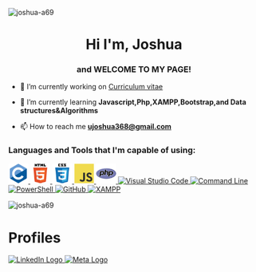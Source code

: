   <p align="left"><img src="https://komarev.com/ghpvc/?username=joshua-a69&label=Profile%20views&color=0e75b6&style=flat" alt="joshua-a69" /></p>
<h1 align="center">Hi I'm, Joshua</h1>
<h3 align="center"> and WELCOME TO MY PAGE!</h3>

- 🔭 I’m currently working on [Curriculum vitae](https://joshua-a69.github.io/School-Projects/seprates)

- 🌱 I’m currently learning **Javascript,Php,XAMPP,Bootstrap,and Data structures&Algorithms**

- 📫 How to reach me **ujoshua368@gmail.com**
  
<h3 align="left">Languages and Tools that I'm capable of using:</h3>
<p align="left">
  <a href="https://www.cprogramming.com/" target="_blank" rel="noreferrer">
    <img src="https://raw.githubusercontent.com/devicons/devicon/master/icons/c/c-original.svg" alt="c" width="40" height="40">
  </a>
   <a href="https://www.html.com/" target="_blank" rel="noreferrer">
    <img src="https://raw.githubusercontent.com/devicons/devicon/master/icons/html5/html5-original-wordmark.svg" alt="html5" width="40" height="40">
  </a>
  <a href="https://www.css.com/" target="_blank" rel="noreferrer">
    <img src="https://raw.githubusercontent.com/devicons/devicon/master/icons/css3/css3-original-wordmark.svg" alt="css3" width="40" height="40">
  </a>
  <a href="https://www.javascript.com/" target="_blank" rel="noreferrer">
    <img src="https://raw.githubusercontent.com/devicons/devicon/master/icons/javascript/javascript-original.svg" alt="javascript" width="40" height="40">
  </a>
  <a href="https://www.php.com/" target="_blank" rel="noreferrer">
    <img src="https://raw.githubusercontent.com/devicons/devicon/master/icons/php/php-original.svg" alt="php" width="40" height="40">
  </a>
   <a href="https://www.visualstudio.com/" target="_blank" rel="noreferrer">
    <img src="https://i.postimg.cc/6qjDCq1G/visual-studio-logo-png-visual-studio-code-logo-is-offensive-to-me-issue-87419-1200x1200.png" alt="Visual Studio Code" width="40" height="40">
  </a>
    <a href="https://www.commandline.com/" target="_blank" rel="noreferrer">
    <img src="https://i.postimg.cc/rwFNvgsc/Command-Line-Icon.png" alt="Command Line" width="40" height="40">
  </a>
  <a href="https://www.powershell.com/" target="_blank" rel="noreferrer">
    <img src="https://i.postimg.cc/PqbfYbbp/powershell-logo-5.png" alt="PowerShell" width="40" height="40">
  </a>
  <a href="https://www.github.com/" target="_blank" rel="noreferrer">
    <img src="https://i.postimg.cc/h4knkRh8/GitHub.png" alt="GitHub" width="40" height="40">
  </a>
  <a href="https://www.xampp.com/" target="_blank" rel="noreferrer">
    <img src="https://i.postimg.cc/SNKGPDJ4/xampp-logo-png-transparent.png" alt="XAMPP" width="40" height="40">
  </a>
  </a>
</p>

<p><img align="center" src="https://github-readme-stats.vercel.app/api/top-langs?username=joshua-a69&show_icons=true&locale=en&layout=compact" alt="joshua-a69" /></p>

<h1>Profiles</h1>
<a href="https://www.linkedin.com/in/joshua-russel-uy-a9b024243/">
            <img src="https://i.postimg.cc/bY64jY3D/Linkedin-logo.png" alt="LinkedIn Logo" width="50px" height="35px"> 
          </a>
          <a href="https://www.facebook.com/joshua.uy.14">
            <img src="https://i.postimg.cc/mgVm78Jc/logo-Meta.png" alt="Meta Logo" width="50px" height="35px" > 
          </a>

       
